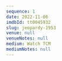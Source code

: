 ```yaml
---
sequence: 1
date: 2022-11-06
imdbId: tt0045932
slug: jeopardy-1953
venue: null
venueNotes: null
medium: Watch TCM
mediumNotes: null
---
```



